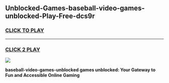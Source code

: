 
## Unblocked-Games-baseball-video-games-unblocked-Play-Free-dcs9r
<h3>
<a href="https://premium76.site?title=baseball-video-games-unblocked&ref=21A">CLICK TO PLAY</a></h3>
<hr>

<h3>
<a href="https://premium76.site?title=baseball-video-games-unblocked&ref=21A">CLICK 2 PLAY</a>
  
</h3>

<a href="https://premium76.site?title=baseball-video-games-unblocked&ref=21A"><img src="https://clearcache.store/games.png"></a>


**baseball-video-games-unblocked games unblocked: Your Gateway to Fun and Accessible Online Gaming**
